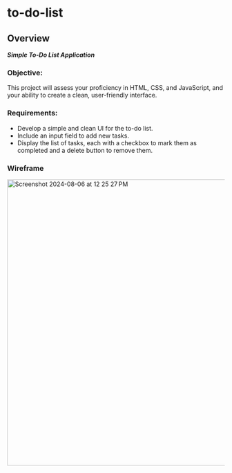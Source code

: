 # to-do-list

## Overview

_**Simple To-Do List Application**_

### Objective: 
This project will assess your proficiency in HTML, CSS, and JavaScript, and your ability to create a clean, user-friendly interface.

### Requirements:
- Develop a simple and clean UI for the to-do list.
- Include an input field to add new tasks.
- Display the list of tasks, each with a checkbox to mark them as completed and a delete button to remove them.

### Wireframe
<img width="662" alt="Screenshot 2024-08-06 at 12 25 27 PM" src="https://github.com/user-attachments/assets/4efa65c6-bd18-494d-a60a-7fc1836a11b3">

